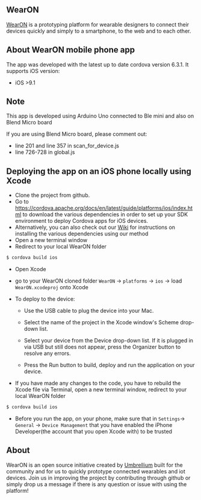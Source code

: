 ## WearON  
[WearON](http://umbrellium.co.uk/initiatives/wearon/) is a prototyping platform for wearable designers to connect their devices quickly and simply to a smartphone, to the web and to each other.

## About WearON mobile phone app 

The app was developed with the latest up to date cordova version 6.3.1. It supports iOS version: 
* iOS >9.1

## Note

This app is developed using Arduino Uno connected to Ble mini and also on Blend Micro board 

If you are using Blend Micro board, please comment out:
* line 201 and line 357 in scan_for_device.js
* line 726-728 in global.js

## Deploying the app on an iOS phone locally using Xcode
* Clone the project from github. 
* Go to https://cordova.apache.org/docs/en/latest/guide/platforms/ios/index.html to download the various dependencies in order to set up your SDK environment to deploy Cordova apps for iOS devices.
* Alternatively, you can also check out our [Wiki](https://github.com/umbrellium/WearON-ios-app/wiki) for instructions on installing the various dependencies using our method
* Open a new terminal window
* Redirect to your local WearON folder
```bash
$ cordova build ios
```
* Open Xcode
* go to your WearON cloned folder `WearON` -> `platforms` -> `ios` -> load `WearON.xcodeproj` onto Xcode
* To deploy to the device:

    * Use the USB cable to plug the device into your Mac.

    * Select the name of the project in the Xcode window's Scheme drop-down list.

    * Select your device from the Device drop-down list. If it is plugged in via USB but still does not appear, press the Organizer button to resolve any errors.

    * Press the Run button to build, deploy and run the application on your device.

* If you have made any changes to the code, you have to rebuild the Xcode file via Terminal, open a new terminal window, redirect to your local WearON folder
```bash
$ cordova build ios
```

* Before you run the app, on your phone, make sure that in `Settings`-> `General` -> `Device Management` that you have enabled the iPhone Developer(the account that you open Xcode with) to be trusted

## About
WearON is an open source initiative created by [Umbrellium](http://umbrellium.co.uk/) built for the community and for us to quickly prototype connected wearables and iot devices. Join us in improving the project by contributing through github or simply drop us a message if there is any question or issue with using the platform!

